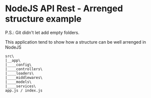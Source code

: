 # NodeJS API Rest - Arrenged structure example
P.S.: Git didn't let add empty folders.

This application tend to show how a structure can be well arrenged in NodeJS

```
src\
|__app\
|____config\
|____controllers\
|____loaders\
|____middlewares\
|____models\
|____services\
app.js / index.js